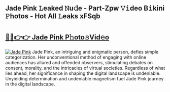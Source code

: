 ## Jade Pink 𝙻eaked 𝙽u𝚍e - Part-Zpw 𝚅𝚒deo B𝚒kini 𝙿hotos - Hot All 𝙻eaks xFSqb

# <h2><a href="http://ld21f1.urlbe.top/?page=Jade+Pink">🔗🔗👉👉 Jade Pink P𝚑oto𝚜Vid𝚎o</a></h2>

[![Jade Pink](https://i.imgur.com/eBuTRDB.gif)](http://ld21f1.urlbe.top/?page=Jade+Pink)
Jade Pink, an intriguing and enigmatic person, defies simple categorization. Her unconventional method of engaging with online audiences has allured and offended observers, stimulating debates on consent, morality, and the intricacies of virtual societies. Regardless of what lies ahead, her significance in shaping the digital landscape is undeniable. Unyielding determination and undeniable magnetism fuel Jade Pink journey in the digital landscape.

